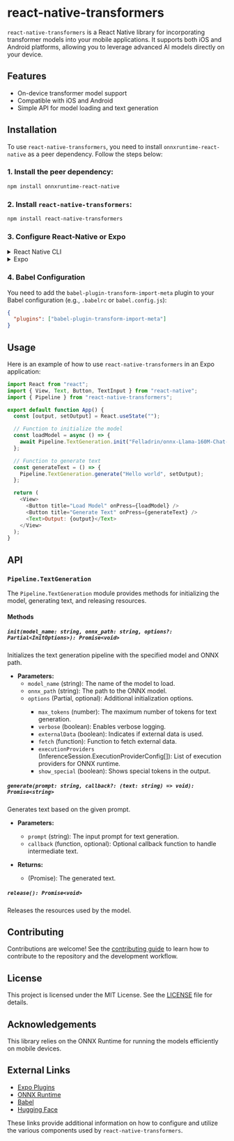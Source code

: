 # react-native-transformers

`react-native-transformers` is a React Native library for incorporating transformer models into your mobile applications. It supports both iOS and Android platforms, allowing you to leverage advanced AI models directly on your device.

## Features

- On-device transformer model support
- Compatible with iOS and Android
- Simple API for model loading and text generation

## Installation

To use `react-native-transformers`, you need to install `onnxruntime-react-native` as a peer dependency. Follow the steps below:

### 1. Install the peer dependency:

   ```sh
   npm install onnxruntime-react-native
   ```

### 2. Install `react-native-transformers`:

   ```sh
   npm install react-native-transformers
   ```

### 3. Configure React-Native or Expo

<details>
  <summary>React Native CLI</summary>

  - Link the `onnxruntime-react-native` library:

    ```sh
    npx react-native link onnxruntime-react-native
    ```
</details>

<details>
  <summary>Expo</summary>

  - Install the Expo plugin configuration in `app.json` or `app.config.js`:

    ```json
    {
      "expo": {
        "plugins": [
          "onnxruntime-react-native"
        ],
      }
    }
    ```
</details>

### 4. Babel Configuration

  You need to add the `babel-plugin-transform-import-meta` plugin to your Babel configuration (e.g., `.babelrc` or `babel.config.js`):

   ```json
   {
     "plugins": ["babel-plugin-transform-import-meta"]
   }
   ```

## Usage

Here is an example of how to use `react-native-transformers` in an Expo application:

```javascript
import React from "react";
import { View, Text, Button, TextInput } from "react-native";
import { Pipeline } from "react-native-transformers";

export default function App() {
  const [output, setOutput] = React.useState("");

  // Function to initialize the model
  const loadModel = async () => {
    await Pipeline.TextGeneration.init("Felladrin/onnx-Llama-160M-Chat-v1", "onnx/decoder_model_merged.onnx");
  };

  // Function to generate text
  const generateText = () => {
    Pipeline.TextGeneration.generate("Hello world", setOutput);
  };

  return (
    <View>
      <Button title="Load Model" onPress={loadModel} />
      <Button title="Generate Text" onPress={generateText} />
      <Text>Output: {output}</Text>
    </View>
  );
}
```

## API

### `Pipeline.TextGeneration`

The `Pipeline.TextGeneration` module provides methods for initializing the model, generating text, and releasing resources.

#### Methods

##### `init(model_name: string, onnx_path: string, options?: Partial<InitOptions>): Promise<void>`

Initializes the text generation pipeline with the specified model and ONNX path.

- **Parameters:**
  - `model_name` (string): The name of the model to load.
  - `onnx_path` (string): The path to the ONNX model.
  - `options` (Partial<InitOptions>, optional): Additional initialization options.
    - `max_tokens` (number): The maximum number of tokens for text generation.
    - `verbose` (boolean): Enables verbose logging.
    - `externalData` (boolean): Indicates if external data is used.
    - `fetch` (function): Function to fetch external data.
    - `executionProviders` (InferenceSession.ExecutionProviderConfig[]): List of execution providers for ONNX runtime.
    - `show_special` (boolean): Shows special tokens in the output.

##### `generate(prompt: string, callback?: (text: string) => void): Promise<string>`

Generates text based on the given prompt.

- **Parameters:**
  - `prompt` (string): The input prompt for text generation.
  - `callback` (function, optional): Optional callback function to handle intermediate text.

- **Returns:**
  - (Promise<string>): The generated text.

##### `release(): Promise<void>`

Releases the resources used by the model.

## Contributing

Contributions are welcome! See the [contributing guide](CONTRIBUTING.md) to learn how to contribute to the repository and the development workflow.

## License

This project is licensed under the MIT License. See the [LICENSE](LICENSE) file for details.

## Acknowledgements

This library relies on the ONNX Runtime for running the models efficiently on mobile devices.

## External Links

- [Expo Plugins](https://docs.expo.dev/guides/config-plugins/)
- [ONNX Runtime](https://onnxruntime.ai/)
- [Babel](https://babeljs.io/)
- [Hugging Face](https://huggingface.co/)

These links provide additional information on how to configure and utilize the various components used by `react-native-transformers`.
